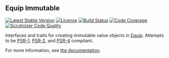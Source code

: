 ## Equip Immutable

[![Latest Stable Version](https://img.shields.io/packagist/v/equip/immutable.svg)](https://packagist.org/packages/equip/immutable)
[![License](https://img.shields.io/packagist/l/equip/immutable.svg)](https://github.com/equip/immutable/blob/master/LICENSE)
[![Build Status](https://travis-ci.org/equip/immutable.svg)](https://travis-ci.org/equip/immutable)
[![Code Coverage](https://scrutinizer-ci.com/g/equip/immutable/badges/coverage.png?b=master)](https://scrutinizer-ci.com/g/equip/immutable/?branch=master)
[![Scrutinizer Code Quality](https://scrutinizer-ci.com/g/equip/immutable/badges/quality-score.png?b=master)](https://scrutinizer-ci.com/g/equip/immutable/?branch=master)

Interfaces and traits for creating immutable value objects in [Equip](http://equip.github.io/).
Attempts to be [PSR-1](http://www.php-fig.org/psr/psr-1/), [PSR-2](http://www.php-fig.org/psr/psr-2/),
and [PSR-4](http://www.php-fig.org/psr/psr-4/) compliant.

For more information, see [the documentation](http://equipframework.readthedocs.org/en/latest/immutable).
